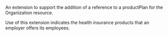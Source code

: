 An extension to support the addition of a reference to a productPlan for the Organization resource.

Use of this extension indicates the health insurance products that an employer offers its employees.

